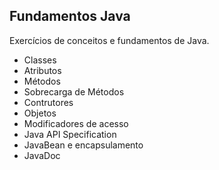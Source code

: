 ## Fundamentos Java

Exercícios de conceitos e fundamentos de Java.

* Classes 
* Atributos
* Métodos
* Sobrecarga de Métodos
* Contrutores
* Objetos
* Modificadores de acesso
* Java API Specification
* JavaBean e encapsulamento
* JavaDoc

